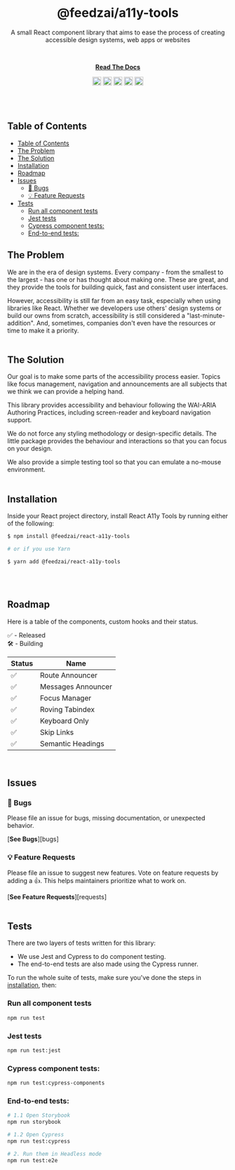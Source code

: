 <div align="center">
<h1>@feedzai/a11y-tools</h1>

<p>A small React component library that aims to ease the process of creating accessible design systems, web apps or websites</p>

<br />

[**Read The Docs**](https://react-a11y-tools.wiki)
</div>

<p align="center">
  <img height="20" loading="lazy" alt="Latest Release" src="https://badgen.net/npm/v/@feedzai/react-a11y-tools"/>
  <img height="20" loading="lazy" alt="Bundle Size" src="https://badgen.net/bundlephobia/minzip/@feedzai/react-a11y-tools"/>
  <img height="20" loading="lazy" alt="Tree Shaking Support" src="https://badgen.net/bundlephobia/tree-shaking/@feedzai/react-a11y-tools"/>
  <img height="20" loading="lazy" alt="Dependency Count" src="https://badgen.net/bundlephobia/dependency-count/@feedzai/react-a11y-tools"/>
  <img height="20" loading="lazy" alt="MIT License" src="https://badgen.net/npm/license/@feedzai/react-a11y-tools"/>
</p>
<br />
<br/>

## Table of Contents

<!-- START doctoc generated TOC please keep comment here to allow auto update -->
<!-- DON'T EDIT THIS SECTION, INSTEAD RE-RUN doctoc TO UPDATE -->

- [Table of Contents](#table-of-contents)
- [The Problem](#the-problem)
- [The Solution](#the-solution)
- [Installation](#installation)
- [Roadmap](#roadmap)
- [Issues](#issues)
	- [🐛 Bugs](#-bugs)
	- [💡 Feature Requests](#-feature-requests)
- [Tests](#tests)
	- [Run all component tests](#run-all-component-tests)
	- [Jest tests](#jest-tests)
	- [Cypress component tests:](#cypress-component-tests)
	- [End-to-end tests:](#end-to-end-tests)

<!-- END doctoc generated TOC please keep comment here to allow auto update -->

## The Problem
We are in the era of design systems. Every company - from the smallest to the largest - has one or has thought about making one. These are great, and they provide the tools for building quick, fast and consistent user interfaces.

However, accessibility is still far from an easy task, especially when using libraries like React. Whether we developers use others' design systems or build our owns from scratch, accessibility is still considered a "last-minute-addition". And, sometimes, companies don't even have the resources or time to make it a priority.
<br />
<br/>

## The Solution
Our goal is to make some parts of the accessibility process easier. Topics like focus management, navigation and announcements are all subjects that we think we can provide a helping hand.

This library provides accessibility and behaviour following the WAI-ARIA Authoring Practices, including screen-reader and keyboard navigation support.

We do not force any styling methodology or design-specific details. The little package provides the behaviour and interactions so that you can focus on your design.

We also provide a simple testing tool so that you can emulate a no-mouse environment.
<br />
<br/>

## Installation
Inside your React project directory, install React A11y Tools by running either of the following:

```sh
$ npm install @feedzai/react-a11y-tools

# or if you use Yarn

$ yarn add @feedzai/react-a11y-tools
```
<br />
<br/>

## Roadmap

Here is a table of the components, custom hooks and their status.

✅ - Released<br/>
🛠 - Building<br/>

| Status | Name           |
| ------ | -------------- |
| ✅     | Route Announcer      |
| ✅     | Messages Announcer          |
| ✅     | Focus Manager   |
| ✅     | Roving Tabindex       |
| ✅     | Keyboard Only      |
| ✅     | Skip Links |
| ✅     | Semantic Headings |
<br/>

## Issues

### 🐛 Bugs

Please file an issue for bugs, missing documentation, or unexpected behavior.

[**See Bugs**][bugs]
<br />
### 💡 Feature Requests

Please file an issue to suggest new features. Vote on feature requests by adding
a 👍. This helps maintainers prioritize what to work on.

[**See Feature Requests**][requests]
<br />
<br/>

## Tests
There are two layers of tests written for this library:
- We use Jest and Cypress to do component testing.
- The end-to-end tests are also made using the Cypress runner.

To run the whole suite of tests, make sure you've done the steps in [installation](#installation), then:

### Run all component tests

```sh
npm run test
```

### Jest tests

```sh
npm run test:jest
```

### Cypress component tests:

```sh
npm run test:cypress-components
```

### End-to-end tests:
```sh
# 1.1 Open Storybook
npm run storybook

# 1.2 Open Cypress
npm run test:cypress

# 2. Run them in Headless mode
npm run test:e2e
```
